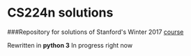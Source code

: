 # CS224n solutions

###Repository for solutions of Stanford's Winter 2017 [course](http://web.stanford.edu/class/cs224n/syllabus.html)

Rewritten in **python 3**
In progress right now